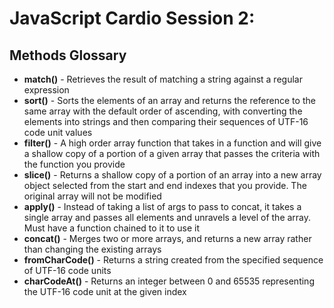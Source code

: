 # JavaScript Cardio Session 2:

## Methods Glossary

- **match()** - Retrieves the result of matching a string against a regular expression
- **sort()** - Sorts the elements of an array and returns the reference to the same array with the default order of ascending, with converting the elements into strings and then comparing their sequences of UTF-16 code unit values
- **filter()** - A high order array function that takes in a function and will give a shallow copy of a portion of a given array that passes the criteria with the function you provide
- **slice()** - Returns a shallow copy of a portion of an array into a new array object selected from the start and end indexes that you provide. The original array will not be modified
- **apply()** - Instead of taking a list of args to pass to concat, it takes a single array and passes all elements and unravels a level of the array. Must have a function chained to it to use it
- **concat()** - Merges two or more arrays, and returns a new array rather than changing the existing arrays
- **fromCharCode()** - Returns a string created from the specified sequence of UTF-16 code units
- **charCodeAt()** - Returns an integer between 0 and 65535 representing the UTF-16 code unit at the given index
